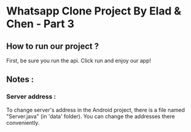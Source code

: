 # Whatsapp Clone Project By Elad & Chen - Part 3

## How to run our project ?

First, be sure you run the api. Click run and enjoy our app!

## Notes :

### Server address :

To change server's address in the Android project, there is a file named "Server.java" (in 'data' folder).
You can change the addresses there conveniently.
